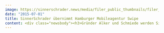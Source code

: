 ```yaml
---
image: https://sinnerschrader.news/media/filer_public_thumbnails/filer_public/fd/15/fd15b218-de2b-4fc4-8725-5f4546422142/pm-s2xswipe-720x450.jpg__480x288_q85_crop_subsampling-2_upscale.jpg
date: "2015-07-01"
title: SinnerSchrader übernimmt Hamburger Mobileagentur Swipe
content: <div class="newsbody"><h3>Gründer Alker und Schmiede werden SinnerSchrader-Geschäftsführer</h3><p>SinnerSchrader baut seine mobile Expertise weiter aus und erwirbt den Hamburger Mobile-Spezialisten <a href="http&#58;//swipe.de/">Swipe</a>. Die 2010 von Jürgen Alker und Sven Schmiede gegründete Agentur hat ihren Fokus auf der Umsetzung von mobilen Services für Kunden wie Harrods, Red Bull Media House, BMW, brand eins, DER SPIEGEL, Occhio oder IWC. </p><p>Swipe beschäftigt derzeit 16 Mitarbeiter in Konzept, Design, Beratung und Technik. Die Agentur wird im Rahmen der Übernahme mit der SinnerSchrader Mobile in Berlin zusammengeführt. An der Spitze beider Einheiten stehen künftig Sven Schmiede und Christoph Mörl, der bisherige Geschäftsführer von SinnerSchrader Mobile.</p><p>Jürgen Alker wird ab 1.7. ebenfalls Teil des SinnerSchrader-Managements. Er verantwortet dort als Geschäftsführer die Bereiche Kommunikation und Content. Mit dieser neu geschaffenen Position unterstreicht SinnerSchrader die zunehmende Relevanz von digitaler Kommunikation und Content im Marketing.</p><p>Matthias Schrader, CEO SinnerSchrader&#58; „Jürgen und Sven haben in den vergangenen fünf Jahren bewiesen, dass sie internationale Marken auf einem hohem kreativen Niveau erfolgreich in die mobile Zukunft begleiten können. Wir sind froh, dass sie uns bei SinnerSchrader jetzt bei der engeren Verzahnung von Content und Mobile unterstützen werden.“</p><p>Jürgen Alker (41) war in der Vergangenheit auf Unternehmens- und Agenturseite tätig. Für Jung von Matt betreute er als Chefberater die Kunden BMW und MINI. Später steuerte er als Marketingleiter und Brand Director Europe die Entwicklung US-amerikanischer Marken wie Eastpak und Dickies in Deutschland und Europa.</p><p>Sven Schmiede (42) war in der Zeit vor Swipe knapp zehn Jahre für den Aufbau und die Führung der internen Produktions- und Technologieeinheit von Leagas Delaney Hamburg und Prag zuständig.</p><p><a class="filer_image_link" href="/media/filer_public/49/f9/49f9ea50-f37b-4021-8c63-96b850d79c9b/svenschmiede-gf-sinnerschrader-mobile.jpeg"><img alt="SvenSchmiede-GF-SinnerSchrader-Mobile.jpeg" class="filer_image left" src="/media/filer_public_thumbnails/filer_public/49/f9/49f9ea50-f37b-4021-8c63-96b850d79c9b/svenschmiede-gf-sinnerschrader-mobile.jpeg__2401x1800_q85_subsampling-2.jpg" srcset="/media/filer_public_thumbnails/filer_public/49/f9/49f9ea50-f37b-4021-8c63-96b850d79c9b/svenschmiede-gf-sinnerschrader-mobile.jpeg__298x179_q85_crop_subsampling-2_upscale.jpg 480w, /media/filer_public_thumbnails/filer_public/49/f9/49f9ea50-f37b-4021-8c63-96b850d79c9b/svenschmiede-gf-sinnerschrader-mobile.jpeg__2401x1800_q85_subsampling-2.jpg 481w"/></a></p><p><em>Sven Schmiede, Geschäftsführer SinnerSchrader Mobile</em></p><p><a class="filer_image_link" href="/media/filer_public/04/73/0473bc13-a980-48b8-bd27-bf9a3a6204d5/juergen-alker-gf-kommunikation-content-sinnerschrader.jpeg"><img alt="Juergen-Alker-GF-Kommunikation-Content-SinnerSchrader.jpeg" class="filer_image" src="/media/filer_public_thumbnails/filer_public/04/73/0473bc13-a980-48b8-bd27-bf9a3a6204d5/juergen-alker-gf-kommunikation-content-sinnerschrader.jpeg__2401x1800_q85_subsampling-2.jpg" srcset="/media/filer_public_thumbnails/filer_public/04/73/0473bc13-a980-48b8-bd27-bf9a3a6204d5/juergen-alker-gf-kommunikation-content-sinnerschrader.jpeg__298x179_q85_crop_subsampling-2_upscale.jpg 480w, /media/filer_public_thumbnails/filer_public/04/73/0473bc13-a980-48b8-bd27-bf9a3a6204d5/juergen-alker-gf-kommunikation-content-sinnerschrader.jpeg__2401x1800_q85_subsampling-2.jpg 481w"/></a></p><p><em>Jürgen Alker, Geschäftsführer Kommunikation und Content</em></p><p></p></div>
---
```

